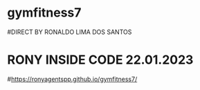 # gymfitness7

#DIRECT BY RONALDO LIMA DOS SANTOS 

# RONY INSIDE CODE 22.01.2023

#https://ronyagentspp.github.io/gymfitness7/
